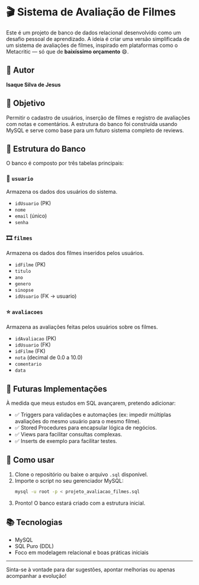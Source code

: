 # 🎬 Sistema de Avaliação de Filmes

Este é um projeto de banco de dados relacional desenvolvido como um desafio pessoal de aprendizado. A ideia é criar uma versão simplificada de um sistema de avaliações de filmes, inspirado em plataformas como o Metacritic — só que de **baixíssimo orçamento** 😄.

## 🧠 Autor
**Isaque Silva de Jesus**

## 📌 Objetivo
Permitir o cadastro de usuários, inserção de filmes e registro de avaliações com notas e comentários. A estrutura do banco foi construída usando MySQL e serve como base para um futuro sistema completo de reviews.

## 🧱 Estrutura do Banco

O banco é composto por três tabelas principais:

### 🔐 `usuario`
Armazena os dados dos usuários do sistema.
- `idUsuario` (PK)
- `nome`
- `email` (único)
- `senha`

### 🎞️ `filmes`
Armazena os dados dos filmes inseridos pelos usuários.
- `idFilme` (PK)
- `titulo`
- `ano`
- `genero`
- `sinopse`
- `idUsuario` (FK → usuario)

### ⭐ `avaliacoes`
Armazena as avaliações feitas pelos usuários sobre os filmes.
- `idAvaliacao` (PK)
- `idUsuario` (FK)
- `idFilme` (FK)
- `nota` (decimal de 0.0 a 10.0)
- `comentario`
- `data`

## 🔄 Futuras Implementações

À medida que meus estudos em SQL avançarem, pretendo adicionar:

- ✅ Triggers para validações e automações (ex: impedir múltiplas avaliações do mesmo usuário para o mesmo filme).
- ✅ Stored Procedures para encapsular lógica de negócios.
- ✅ Views para facilitar consultas complexas.
- ✅ Inserts de exemplo para facilitar testes.

## 🧪 Como usar

1. Clone o repositório ou baixe o arquivo `.sql` disponível.
2. Importe o script no seu gerenciador MySQL:
   ```bash
   mysql -u root -p < projeto_avaliacao_filmes.sql
   ```
3. Pronto! O banco estará criado com a estrutura inicial.

## 📚 Tecnologias
- MySQL
- SQL Puro (DDL)
- Foco em modelagem relacional e boas práticas iniciais

---

Sinta-se à vontade para dar sugestões, apontar melhorias ou apenas acompanhar a evolução!
